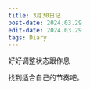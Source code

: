 ```yaml
---
title: 3月30日记
post-date: 2024.03.29
edit-date: 2024.03.29
tags: Diary
---
```

好好调整状态跟作息

找到适合自己的节奏吧。